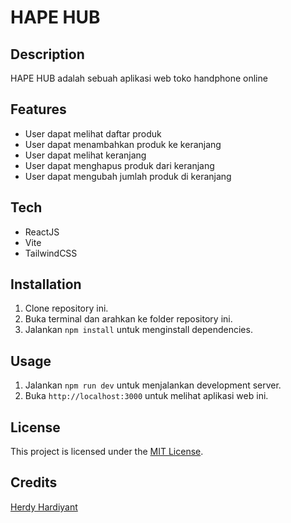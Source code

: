 # HAPE HUB

## Description

HAPE HUB adalah sebuah aplikasi web toko handphone online

## Features

- User dapat melihat daftar produk
- User dapat menambahkan produk ke keranjang
- User dapat melihat keranjang
- User dapat menghapus produk dari keranjang
- User dapat mengubah jumlah produk di keranjang

## Tech 

- ReactJS
- Vite
- TailwindCSS

## Installation

1. Clone repository ini.
2. Buka terminal dan arahkan ke folder repository ini.
3. Jalankan `npm install` untuk menginstall dependencies.

## Usage

1. Jalankan `npm run dev` untuk menjalankan development server.
2. Buka `http://localhost:3000` untuk melihat aplikasi web ini.

## License

This project is licensed under the [MIT License](LICENSE).

## Credits
[Herdy Hardiyant](https://github.com/herdyhardiyant)